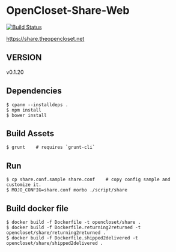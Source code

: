 # OpenCloset-Share-Web #

[![Build Status](https://travis-ci.org/opencloset/monitor.svg?branch=v0.1.20)](https://travis-ci.org/opencloset/OpenCloset-Share-Web)

https://share.theopencloset.net

## VERSION ##

v0.1.20

## Dependencies ##

    $ cpanm --installdeps .
    $ npm install
    $ bower install

## Build Assets ##

    $ grunt    # requires `grunt-cli`

## Run ##

    $ cp share.conf.sample share.conf    # copy config sample and customize it.
    $ MOJO_CONFIG=share.conf morbo ./script/share

## Build docker file ##

    $ docker build -f Dockerfile -t opencloset/share .
    $ docker build -f Dockerfile.returning2returned -t opencloset/share/returning2returned .
    $ docker build -f Dockerfile.shipped2delivered -t opencloset/share/shipped2delivered .
